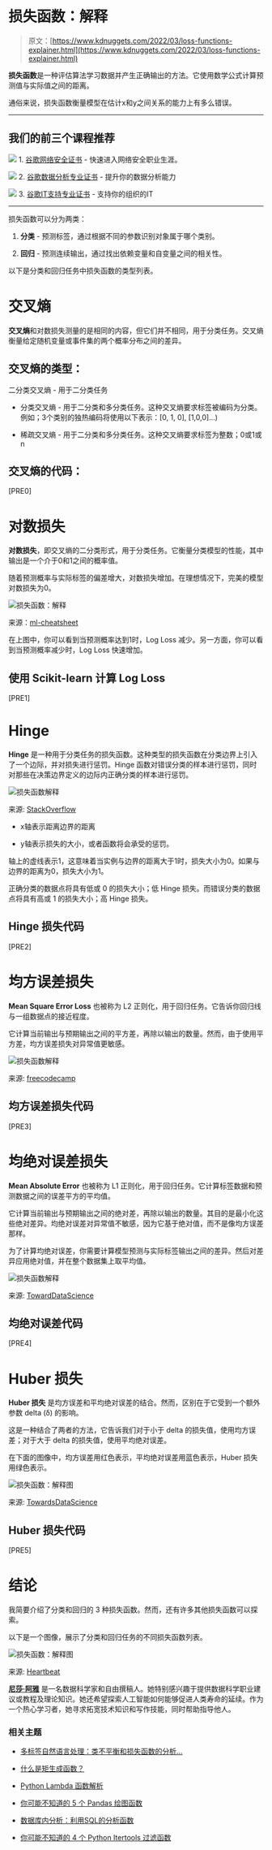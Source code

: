 # 损失函数：解释

> 原文：[https://www.kdnuggets.com/2022/03/loss-functions-explainer.html](https://www.kdnuggets.com/2022/03/loss-functions-explainer.html)

**损失函数**是一种评估算法学习数据并产生正确输出的方法。它使用数学公式计算预测值与实际值之间的距离。

通俗来说，损失函数衡量模型在估计x和y之间关系的能力上有多么错误。

* * *

## 我们的前三个课程推荐

![](../Images/0244c01ba9267c002ef39d4907e0b8fb.png) 1\. [谷歌网络安全证书](https://www.kdnuggets.com/google-cybersecurity) - 快速进入网络安全职业生涯。

![](../Images/e225c49c3c91745821c8c0368bf04711.png) 2\. [谷歌数据分析专业证书](https://www.kdnuggets.com/google-data-analytics) - 提升你的数据分析能力

![](../Images/0244c01ba9267c002ef39d4907e0b8fb.png) 3\. [谷歌IT支持专业证书](https://www.kdnuggets.com/google-itsupport) - 支持你的组织的IT

* * *

损失函数可以分为两类：

1.  **分类** - 预测标签，通过根据不同的参数识别对象属于哪个类别。

1.  **回归** - 预测连续输出，通过找出依赖变量和自变量之间的相关性。

以下是分类和回归任务中损失函数的类型列表。

# 交叉熵

**交叉熵**和对数损失测量的是相同的内容，但它们并不相同，用于分类任务。交叉熵衡量给定随机变量或事件集的两个概率分布之间的差异。

## 交叉熵的类型：

二分类交叉熵 - 用于二分类任务

+   分类交叉熵 - 用于二分类和多分类任务。这种交叉熵要求标签被编码为分类。例如；3个类别的独热编码将使用以下表示：[0, 1, 0], [1,0,0]…)

+   稀疏交叉熵 - 用于二分类和多分类任务。这种交叉熵要求标签为整数；0或1或n

## 交叉熵的代码：

[PRE0]

# 对数损失

**对数损失**，即交叉熵的二分类形式，用于分类任务。它衡量分类模型的性能，其中输出是一个介于0和1之间的概率值。

随着预测概率与实际标签的偏差增大，对数损失增加。在理想情况下，完美的模型对数损失为0。

![损失函数：解释](../Images/f739f48a00ac473c7aa2f07e97123a57.png)

来源：[ml-cheatsheet](https://ml-cheatsheet.readthedocs.io/en/latest/loss_functions.html)

在上图中，你可以看到当预测概率达到1时，Log Loss 减少。另一方面，你可以看到当预测概率减少时，Log Loss 快速增加。

## 使用 Scikit-learn 计算 Log Loss

[PRE1]

# Hinge

**Hinge** 是一种用于分类任务的损失函数。这种类型的损失函数在分类边界上引入了一个边际，并对损失进行惩罚。Hinge 函数对错误分类的样本进行惩罚，同时对那些在决策边界定义的边际内正确分类的样本进行惩罚。

![损失函数解释](../Images/6f2758eea8eb6e7e710645cff3cb3599.png)

来源: [StackOverflow](https://math.stackexchange.com/questions/782586/how-do-you-minimize-hinge-loss)

+   x轴表示距离边界的距离

+   y轴表示损失的大小，或者函数将会承受的惩罚。

轴上的虚线表示1，这意味着当实例与边界的距离大于1时，损失大小为0。如果与边界的距离为0，损失大小为1。

正确分类的数据点将具有低或 0 的损失大小；低 Hinge 损失。而错误分类的数据点将具有高或 1 的损失大小；高 Hinge 损失。

## Hinge 损失代码

[PRE2]

# 均方误差损失

**Mean Square Error Loss** 也被称为 L2 正则化，用于回归任务。它告诉你回归线与一组数据点的接近程度。

它计算当前输出与预期输出之间的平方差，再除以输出的数量。然而，由于使用平方差，均方误差损失对异常值更敏感。

![损失函数解释](../Images/e087f1e6b8e997ea4958685404ba8c6f.png)

来源: [freecodecamp](https://www.freecodecamp.org/news/machine-learning-mean-squared-error-regression-line-c7dde9a26b93/)

## 均方误差损失代码

[PRE3]

# 均绝对误差损失

**Mean Absolute Error** 也被称为 L1 正则化，用于回归任务。它计算标签数据和预测数据之间的误差平方的平均值。

它计算当前输出与预期输出之间的绝对差，再除以输出的数量。其目的是最小化这些绝对差异。均绝对误差对异常值不敏感，因为它基于绝对值，而不是像均方误差那样。

为了计算均绝对误差，你需要计算模型预测与实际标签输出之间的差异。然后对差异应用绝对值，并在整个数据集上取平均值。

![损失函数解释](../Images/dcd53ca57a2d1fc99c851abd9fb8fee8.png)

来源: [TowardDataScience](https://medium.com/analytics-vidhya/a-comprehensive-guide-to-loss-functions-part-1-regression-ff8b847675d6)

## 均绝对误差代码

[PRE4]

# Huber 损失

**Huber 损失** 是均方误差和平均绝对误差的结合。然而，区别在于它受到一个额外参数 delta (δ) 的影响。

这是一种结合了两者的方法，它告诉我们对于小于 delta 的损失值，使用均方误差；对于大于 delta 的损失值，使用平均绝对误差。

在下面的图像中，均方误差用红色表示，平均绝对误差用蓝色表示，Huber 损失用绿色表示。

![损失函数：解释图](../Images/dde530e71bd8f26927c7761b0e416f7a.png)

来源: [TowardsDataScience](https://towardsdatascience.com/understanding-the-3-most-common-loss-functions-for-machine-learning-regression-23e0ef3e14d3)

## Huber 损失代码

[PRE5]

# 结论

我简要介绍了分类和回归的 3 种损失函数。然而，还有许多其他损失函数可以探索。

以下是一个图像，展示了分类和回归任务的不同损失函数列表。

![损失函数：解释图](../Images/0c0647892e2e2b528e5aa732c98ddbc7.png)

来源: [Heartbeat](https://heartbeat.comet.ml/5-regression-loss-functions-all-machine-learners-should-know-4fb140e9d4b0)

**[尼莎·阿雅](https://www.linkedin.com/in/nisha-arya-ahmed/)** 是一名数据科学家和自由撰稿人。她特别感兴趣于提供数据科学职业建议或教程及理论知识。她还希望探索人工智能如何能够促进人类寿命的延续。作为一个热心学习者，她寻求拓宽技术知识和写作技能，同时帮助指导他人。

### 相关主题

+   [多标签自然语言处理：类不平衡和损失函数的分析…](https://www.kdnuggets.com/2023/03/multilabel-nlp-analysis-class-imbalance-loss-function-approaches.html)

+   [什么是矩生成函数？](https://www.kdnuggets.com/2022/12/momentgenerating-functions.html)

+   [Python Lambda 函数解析](https://www.kdnuggets.com/2023/01/python-lambda-functions-explained.html)

+   [你可能不知道的 5 个 Pandas 绘图函数](https://www.kdnuggets.com/2023/02/5-pandas-plotting-functions-might-know.html)

+   [数据库内分析：利用SQL的分析函数](https://www.kdnuggets.com/2023/07/indatabase-analytics-leveraging-sql-analytic-functions.html)

+   [你可能不知道的 4 个 Python Itertools 过滤函数](https://www.kdnuggets.com/2023/08/4-python-itertools-filter-functions-probably-didnt-know.html)
